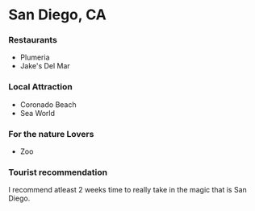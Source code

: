 # San Diego, CA

### Restaurants
- Plumeria
- Jake's Del Mar

### Local Attraction
- Coronado Beach
- Sea World

### For the nature Lovers
- Zoo

### Tourist recommendation
I recommend atleast 2 weeks time to really take in the magic that is San Diego.
